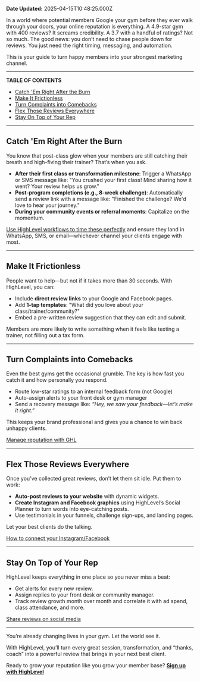**Date Updated:** 2025-04-15T10:48:25.000Z

In a world where potential members Google your gym before they ever walk through your doors, your online reputation is everything. A 4.9-star gym with 400 reviews? It screams credibility. A 3.7 with a handful of ratings? Not so much. The good news: you don’t need to chase people down for reviews. You just need the right timing, messaging, and automation.

This is your guide to turn happy members into your strongest marketing channel.

---

**TABLE OF CONTENTS**

* [Catch 'Em Right After the Burn](#Catch-'Em-Right-After-the-Burn)
* [Make It Frictionless](#Make-It-Frictionless)
* [Turn Complaints into Comebacks](#Turn-Complaints-into-Comebacks)
* [Flex Those Reviews Everywhere](#Flex-Those-Reviews-Everywhere)
* [Stay On Top of Your Rep](#Stay-On-Top-of-Your-Rep)

---

## **Catch 'Em Right After the Burn**

  
You know that post-class glow when your members are still catching their breath and high-fiving their trainer? That’s when you ask.

* **After their first class or transformation milestone**: Trigger a WhatsApp or SMS message like: "You crushed your first class! Mind sharing how it went? Your review helps us grow."
* **Post-program completions (e.g., 8-week challenge)**: Automatically send a review link with a message like: "Finished the challenge? We'd love to hear your journey."
* **During your community events or referral moments**: Capitalize on the momentum.

[Use HighLevel workflows to time these perfectly](https://help.gohighlevel.com/support/solutions/articles/48001222668-how-to-send-review-requests) and ensure they land in WhatsApp, SMS, or email—whichever channel your clients engage with most.

---

## **Make It Frictionless**

  
People want to help—but not if it takes more than 30 seconds. With HighLevel, you can:

* Include **direct review links** to your Google and Facebook pages.
* Add **1-tap templates**: "What did you love about your class/trainer/community?"
* Embed a pre-written review suggestion that they can edit and submit.

Members are more likely to write something when it feels like texting a trainer, not filling out a tax form.

  
---

## **Turn Complaints into Comebacks**

Even the best gyms get the occasional grumble. The key is how fast you catch it and how personally you respond.

* Route low-star ratings to an internal feedback form (not Google)
* Auto-assign alerts to your front desk or gym manager
* Send a recovery message like: _“Hey, we saw your feedback—let’s make it right.”_

This keeps your brand professional and gives you a chance to win back unhappy clients.

[Manage reputation with GHL ](https://help.gohighlevel.com/support/solutions/articles/155000004569-how-to-address-negative-reviews-and-manage-reputation-with-highlevel)

---

## **Flex Those Reviews Everywhere**

  
Once you’ve collected great reviews, don’t let them sit idle. Put them to work:

* **Auto-post reviews to your website** with dynamic widgets.
* **Create Instagram and Facebook graphics** using HighLevel’s Social Planner to turn words into eye-catching posts.
* Use testimonials in your funnels, challenge sign-ups, and landing pages.

Let your best clients do the talking.  
  
[](https://help.gohighlevel.com/a/solutions/articles/48001213003?portalId=48000045315)[How to connect your Instagram/Facebook ](https://help.gohighlevel.com/a/solutions/articles/48001213003?portalId=48000045315)

---

## **Stay On Top of Your Rep**

  
HighLevel keeps everything in one place so you never miss a beat:

* Get alerts for every new review.
* Assign replies to your front desk or community manager.
* Track review growth month over month and correlate it with ad spend, class attendance, and more.

[Share reviews on social media ](https://help.gohighlevel.com/support/solutions/articles/155000001620-share-your-reviews-as-posts-on-social-media-using-social-planner)

---

You’re already changing lives in your gym. Let the world see it.

  
With HighLevel, you’ll turn every great session, transformation, and “thanks, coach” into a powerful review that brings in your next best client.

  
Ready to grow your reputation like you grow your member base? **[Sign up with HighLevel](https://www.gohighlevel.com/?utm%5Fsource=seo&utm%5Fmedium=organic&utm%5Fcampaign=gym&utm%5Fterm=gym&utm%5Fcontent=playbook)**
  
  